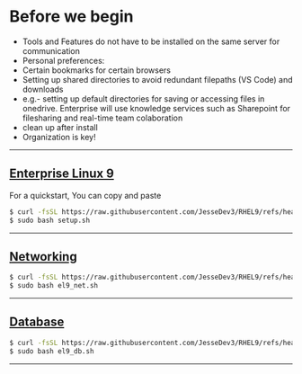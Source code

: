# Before we begin
- Tools and Features do not have to be installed on the same server for communication
- Personal preferences: 
- Certain bookmarks for certain browsers
- Setting up shared directories to avoid redundant filepaths (VS Code) and downloads
- e.g.- setting up default directories for saving or accessing files in onedrive. Enterprise will use knowledge services such as Sharepoint for filesharing and real-time team colaboration
- clean up after install
- Organization is key!

---

## [Enterprise Linux 9](https://github.com/JesseDev3/linuxqk/blob/main/el9_setup.md) 
For a quickstart, You can copy and paste 
```bash
$ curl -fsSL https://raw.githubusercontent.com/JesseDev3/RHEL9/refs/heads/main/el9_setup.sh -o el9_setup.sh
$ sudo bash setup.sh
```

---

## [Networking](https://github.com/JesseDev3/linuxqk/blob/main/el9_net.md)
```bash
$ curl -fsSL https://raw.githubusercontent.com/JesseDev3/RHEL9/refs/heads/main/el9_net.sh -o el9_net.sh
$ sudo bash el9_net.sh
```

---

## [Database](https://github.com/JesseDev3/linuxqk/blob/main/el9_db.md)
```bash
$ curl -fsSL https://raw.githubusercontent.com/JesseDev3/RHEL9/refs/heads/main/el9_net.sh -o el9_db.sh
$ sudo bash el9_db.sh
```

---
